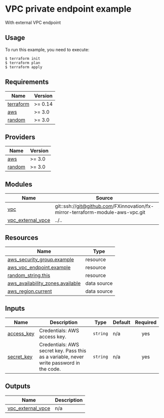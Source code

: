 # VPC private endpoint example

With external VPC endpoint

## Usage

To run this example, you need to execute:

```
$ terraform init
$ terraform plan
$ terraform apply
```

<!-- BEGINNING OF PRE-COMMIT-TERRAFORM DOCS HOOK -->
## Requirements

| Name | Version |
|------|---------|
| <a name="requirement_terraform"></a> [terraform](#requirement\_terraform) | >= 0.14 |
| <a name="requirement_aws"></a> [aws](#requirement\_aws) | >= 3.0 |
| <a name="requirement_random"></a> [random](#requirement\_random) | >= 3.0 |

## Providers

| Name | Version |
|------|---------|
| <a name="provider_aws"></a> [aws](#provider\_aws) | >= 3.0 |
| <a name="provider_random"></a> [random](#provider\_random) | >= 3.0 |

## Modules

| Name | Source | Version |
|------|--------|---------|
| <a name="module_vpc"></a> [vpc](#module\_vpc) | git::ssh://git@github.com/FXinnovation/fx-mirror-terraform-module-aws-vpc.git | v3.6.0 |
| <a name="module_vpc_external_vpce"></a> [vpc\_external\_vpce](#module\_vpc\_external\_vpce) | ../.. | n/a |

## Resources

| Name | Type |
|------|------|
| [aws_security_group.example](https://registry.terraform.io/providers/hashicorp/aws/latest/docs/resources/security_group) | resource |
| [aws_vpc_endpoint.example](https://registry.terraform.io/providers/hashicorp/aws/latest/docs/resources/vpc_endpoint) | resource |
| [random_string.this](https://registry.terraform.io/providers/hashicorp/random/latest/docs/resources/string) | resource |
| [aws_availability_zones.available](https://registry.terraform.io/providers/hashicorp/aws/latest/docs/data-sources/availability_zones) | data source |
| [aws_region.current](https://registry.terraform.io/providers/hashicorp/aws/latest/docs/data-sources/region) | data source |

## Inputs

| Name | Description | Type | Default | Required |
|------|-------------|------|---------|:--------:|
| <a name="input_access_key"></a> [access\_key](#input\_access\_key) | Credentials: AWS access key. | `string` | n/a | yes |
| <a name="input_secret_key"></a> [secret\_key](#input\_secret\_key) | Credentials: AWS secret key. Pass this as a variable, never write password in the code. | `string` | n/a | yes |

## Outputs

| Name | Description |
|------|-------------|
| <a name="output_vpc_external_vpce"></a> [vpc\_external\_vpce](#output\_vpc\_external\_vpce) | n/a |
<!-- END OF PRE-COMMIT-TERRAFORM DOCS HOOK -->
